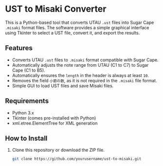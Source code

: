 # UST to Misaki Converter

This is a Python-based tool that converts UTAU `.ust` files into Sugar Cape `.misaki` format files. The software provides a simple graphical interface using Tkinter to select a UST file, convert it, and export the results.

## Features
- Converts UTAU `.ust` files to `.misaki` format compatible with Sugar Cape.
- Automatically adjusts the note range from UTAU (C1 to C7) to Sugar Cape (C1 to B5).
- Automatically ensures the `length` in the header is always at least `10`.
- Removes the field `小節の数`, as it is not required in the `.misaki` file format.
- Simple GUI to load UST files and save Misaki files.

## Requirements
- Python 3.x
- Tkinter (comes pre-installed with Python)
- xml.etree.ElementTree for XML generation

## How to Install
1. Clone this repository or download the ZIP file.
   ```bash
   git clone https://github.com/yourusername/ust-to-misaki.git
